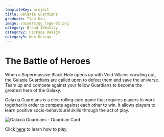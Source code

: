 ```yaml
---
templateKey: project
title: Galaxia Guardians
graduate: Tina Dou
image: /assets/gg_logo-02.png
category: Brand Identity
category2: Package Design
category3: Web Design
---
```

# The Battle of Heroes

When a Supermassive Black Hole opens up with Void Villains crawling out, the Galaxia Guardians are called upon to defeat them and save the universe. Team up and compete against your fellow Guardians to become the greatest hero of the Galaxy.

Galaxia Guardians is a dice rolling card game that requires players to work together in order to compete against each other to win. It allows players to learn positive socio-behavioural skills through the act of play.

![Galaxia Guardians - Guardian Card](/assets/guardiancard.png)

Click [here](www.tinadou.com/g-g) to learn how to play.

